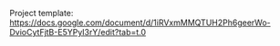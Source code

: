 Project template: https://docs.google.com/document/d/1iRVxmMMQTUH2Ph6geerWo-DvioCytFjtB-E5YPyI3rY/edit?tab=t.0
